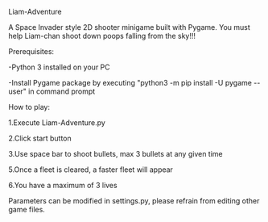 Liam-Adventure

A Space Invader style 2D shooter minigame built with Pygame. You must help Liam-chan shoot down poops falling from the sky!!!


Prerequisites:

-Python 3 installed on your PC

-Install Pygame package by executing "python3 -m pip install -U pygame --user" in command prompt


How to play:

  1.Execute Liam-Adventure.py
  
  2.Click start button
  
  3.Use space bar to shoot bullets, max 3 bullets at any given time
  
  5.Once a fleet is cleared, a faster fleet will appear 
  
  6.You have a maximum of 3 lives

Parameters can be modified in settings.py, please refrain from editing other game files.
